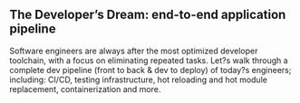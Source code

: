 The Developer’s Dream: end-to-end application pipeline
---
Software engineers are always after the most optimized developer toolchain, with a focus on eliminating repeated tasks. Let?s walk through a complete dev pipeline (front to back & dev to deploy) of today?s engineers; including: CI/CD, testing infrastructure, hot reloading and hot module replacement, containerization and more.
